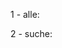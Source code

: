 <script src="https://consent.cookiefirst.com/sites/pfeifferch.github.io-0bdbd2d4-1773-4593-af6c-4688095a7add/consent.js"></script>


1 - alle:
<script>var cookieList = (document.cookie) ? document.cookie.split(';') : []; var cookieValues = {}; for (var i = 0, n = cookieList.length; i != n; ++i) { var cookie = cookieList[i]; var f = cookie.indexOf('='); if (f >= 0) { var cookieName = cookie.substring(0, f); var cookieValue = cookie.substring(f + 1); 	 	document.write ("cookieName + " + cookieName + " cookieValue " + cookieValue); if (!cookieValues.hasOwnProperty(cookieName)) { cookieValues[cookieName] = cookieValue; } } }</script>


2 - suche:
<script>function getCookieValue(a) { const b = document.cookie.match('(^|;)\\s*' + a + '\\s*=\\s*([^;]+)'); return b ? b.pop() : ''; } document.write ("getCookieValue " + getCookieValue("cookiereader")); </script>
